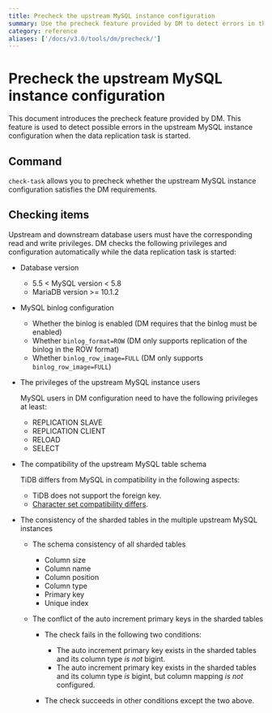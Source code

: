 ```yaml
---
title: Precheck the upstream MySQL instance configuration
summary: Use the precheck feature provided by DM to detect errors in the upstream MySQL instance configuration.
category: reference
aliases: ['/docs/v3.0/tools/dm/precheck/']
---
```


# Precheck the upstream MySQL instance configuration

This document introduces the precheck feature provided by DM. This feature is used to detect possible errors in the upstream MySQL instance configuration when the data replication task is started.

## Command

`check-task` allows you to precheck whether the upstream MySQL instance configuration satisfies the DM requirements. 

## Checking items

Upstream and downstream database users must have the corresponding read and write privileges. DM checks the following privileges and configuration automatically while the data replication task is started:

+ Database version

    - 5.5 < MySQL version < 5.8
    - MariaDB version >= 10.1.2

+ MySQL binlog configuration

    - Whether the binlog is enabled (DM requires that the binlog must be enabled)
    - Whether `binlog_format=ROW` (DM only supports replication of the binlog in the ROW format)
    - Whether `binlog_row_image=FULL` (DM only supports `binlog_row_image=FULL`)

+ The privileges of the upstream MySQL instance users

    MySQL users in DM configuration need to have the following privileges at least:

    - REPLICATION SLAVE
    - REPLICATION CLIENT
    - RELOAD
    - SELECT

+ The compatibility of the upstream MySQL table schema

    TiDB differs from MySQL in compatibility in the following aspects:

    - TiDB does not support the foreign key.
    - [Character set compatibility differs](reference/sql/character-set.md).

+ The consistency of the sharded tables in the multiple upstream MySQL instances

    + The schema consistency of all sharded tables

        - Column size
        - Column name
        - Column position
        - Column type
        - Primary key
        - Unique index

    + The conflict of the auto increment primary keys in the sharded tables

        - The check fails in the following two conditions:

            - The auto increment primary key exists in the sharded tables and its column type *is not* bigint.
            - The auto increment primary key exists in the sharded tables and its column type *is* bigint, but column mapping *is not* configured.

        - The check succeeds in other conditions except the two above.
